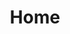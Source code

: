 ---
layout: home
title: Home
hero:
  name: Paul Combet
  text: Web developper drummer snowboarder
  tagline: Simple, powerful, and performant. Meet the young web developer you've always wanted.
  actions:
    - theme: brand
      text: Show me what you got!
      link: /skill/index.html
    - theme: alt
      text: Want to know more?
      link: /experience/index.html
features:
  - icon: 🥰
    title: I've some conversation
    details: You already want to know more because i've solid soft-skill
  - icon: 🔥
    title: Definitely a cool kid
    details: I will always try to look for the new & upcoming big things in web development
  - icon: 🛠️
    title: Still efficient and reliable
    details: Looking for a long-term project, want to build something maintenable in the future, I can do this
---